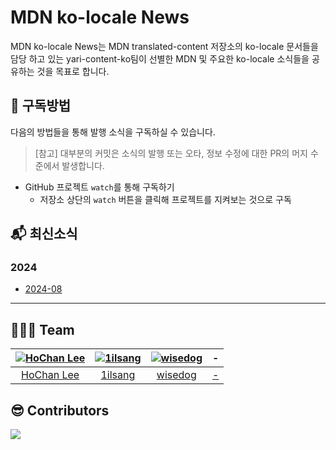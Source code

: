 # MDN ko-locale News

MDN ko-locale News는 MDN translated-content 저장소의 ko-locale 문서들을 담당 하고 있는 yari-content-ko팀이 선별한 MDN 및 주요한 ko-locale 소식들을 공유하는 것을 목표로 합니다.

## 🔔 구독방법

다음의 방법들을 통해 발행 소식을 구독하실 수 있습니다.

> [참고] 대부분의 커밋은 소식의 발행 또는 오타, 정보 수정에 대한 PR의 머지 수준에서 발생합니다.

- GitHub 프로젝트 `watch`를 통해 구독하기
  - 저장소 상단의 `watch` 버튼을 클릭해 프로젝트를 지켜보는 것으로 구독

## :mailbox_with_mail: 최신소식

### 2024

- [2024-08](/news/2024-08.md)

---

## 🧑🏻‍💻 Team

| [![HoChan Lee](https://avatars.githubusercontent.com/u/22424891?s=150&v=4)](https://github.com/hochan222) | [![1ilsang](https://avatars.githubusercontent.com/u/23524849?s=150&v=4)](https://github.com/1ilsang) | [![wisedog](https://avatars.githubusercontent.com/u/1459897?s=150&v=4)](https://github.com/wisedog) |   -    |
| :-------------------------------------------------------------------------------------------------------: | :--------------------------------------------------------------------------------------------------: | :-------------------------------------------------------------------------------------------------: | :----: |
|                                [HoChan Lee](https://github.com/hochan222)                                 |                                [1ilsang](https://github.com/1ilsang)                                 |                                [wisedog](https://github.com/wisedog)                                | [-](#) |


## 😎 Contributors

<a href="https://github.com/yari-content-ko/mdn-ko-news/graphs/contributors">
  <img src="https://contrib.rocks/image?repo=yari-content-ko/mdn-ko-news" />
</a>
